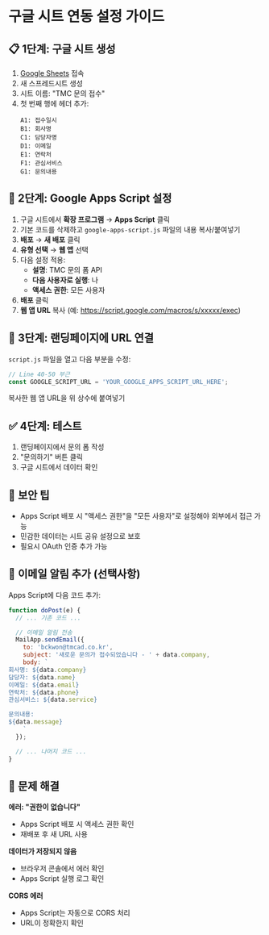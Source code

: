 # 구글 시트 연동 설정 가이드

## 📋 1단계: 구글 시트 생성

1. [Google Sheets](https://sheets.google.com) 접속
2. 새 스프레드시트 생성
3. 시트 이름: "TMC 문의 접수"
4. 첫 번째 행에 헤더 추가:
   ```
   A1: 접수일시
   B1: 회사명
   C1: 담당자명
   D1: 이메일
   E1: 연락처
   F1: 관심서비스
   G1: 문의내용
   ```

## 🔧 2단계: Google Apps Script 설정

1. 구글 시트에서 **확장 프로그램** → **Apps Script** 클릭
2. 기본 코드를 삭제하고 `google-apps-script.js` 파일의 내용 복사/붙여넣기
3. **배포** → **새 배포** 클릭
4. **유형 선택** → **웹 앱** 선택
5. 다음 설정 적용:
   - **설명**: TMC 문의 폼 API
   - **다음 사용자로 실행**: 나
   - **액세스 권한**: 모든 사용자
6. **배포** 클릭
7. **웹 앱 URL** 복사 (예: https://script.google.com/macros/s/xxxxx/exec)

## 🔗 3단계: 랜딩페이지에 URL 연결

`script.js` 파일을 열고 다음 부분을 수정:

```javascript
// Line 40-50 부근
const GOOGLE_SCRIPT_URL = 'YOUR_GOOGLE_APPS_SCRIPT_URL_HERE';
```

복사한 웹 앱 URL을 위 상수에 붙여넣기

## ✅ 4단계: 테스트

1. 랜딩페이지에서 문의 폼 작성
2. "문의하기" 버튼 클릭
3. 구글 시트에서 데이터 확인

## 🔐 보안 팁

- Apps Script 배포 시 "액세스 권한"을 "모든 사용자"로 설정해야 외부에서 접근 가능
- 민감한 데이터는 시트 공유 설정으로 보호
- 필요시 OAuth 인증 추가 가능

## 📧 이메일 알림 추가 (선택사항)

Apps Script에 다음 코드 추가:

```javascript
function doPost(e) {
  // ... 기존 코드 ...

  // 이메일 알림 전송
  MailApp.sendEmail({
    to: 'bckwon@tmcad.co.kr',
    subject: '새로운 문의가 접수되었습니다 - ' + data.company,
    body: `
회사명: ${data.company}
담당자: ${data.name}
이메일: ${data.email}
연락처: ${data.phone}
관심서비스: ${data.service}

문의내용:
${data.message}
    `
  });

  // ... 나머지 코드 ...
}
```

## 🚨 문제 해결

**에러: "권한이 없습니다"**
- Apps Script 배포 시 액세스 권한 확인
- 재배포 후 새 URL 사용

**데이터가 저장되지 않음**
- 브라우저 콘솔에서 에러 확인
- Apps Script 실행 로그 확인

**CORS 에러**
- Apps Script는 자동으로 CORS 처리
- URL이 정확한지 확인
